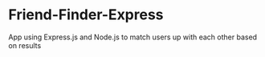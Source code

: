 # Friend-Finder-Express
App using Express.js and Node.js to match users up with each other based on results
